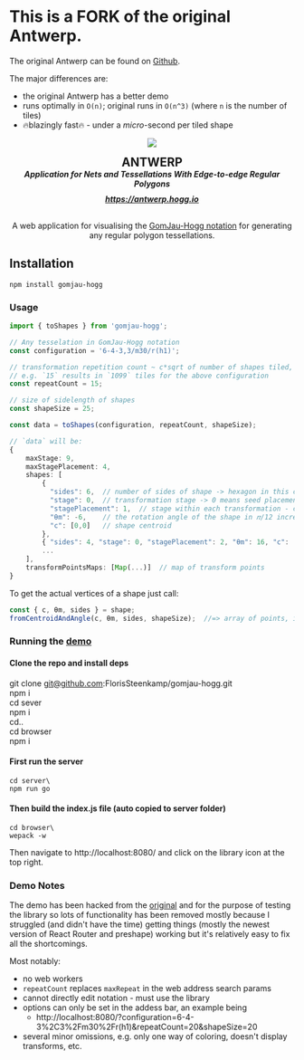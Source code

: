 # This is a FORK of the original Antwerp.

The original Antwerp can be found on [Github](https://github.com/HHogg/antwerp).

The major differences are:
* the original Antwerp has a better demo
* runs optimally in `O(n)`; original runs in `O(n^3)` (where `n` is the number of tiles)
* 🔥blazingly fast🔥 - under a *micro*-second per tiled shape


<p align="center">
  <img src="./site/assets/antwerp.svg" />
</p>

<h2 align="center" style="margin: 0">ANTWERP</h2>
<h5 align="center" style="margin: 0">Application for Nets and Tessellations With Edge-to-edge Regular Polygons</h5>
<h5 align="center"  style="margin: 10px"><a href="https://antwerp.hogg.io">https://antwerp.hogg.io</a></h5>

<p align="center"  style="margin-top: 30px">
  A web application for visualising the <a href="https://hogg.io/writings/generating-tessellations">GomJau-Hogg notation</a> for generating any regular polygon tessellations.
</p>


## Installation

```
npm install gomjau-hogg
```

### Usage

```typescript
import { toShapes } from 'gomjau-hogg';

// Any tesselation in GomJau-Hogg notation
const configuration = '6-4-3,3/m30/r(h1)';

// transformation repetition count ~ c*sqrt of number of shapes tiled,
// e.g. `15` results in `1099` tiles for the above configuration
const repeatCount = 15;

// size of sidelength of shapes
const shapeSize = 25;  

const data = toShapes(configuration, repeatCount, shapeSize);

// `data` will be:
{
    maxStage: 9,
    maxStagePlacement: 4,
    shapes: [
        {
          "sides": 6,  // number of sides of shape -> hexagon in this case
          "stage": 0,  // transformation stage -> 0 means seed placement
          "stagePlacement": 1,  // stage within each transformation - can be used for coloring
          "θm": -6,    // the rotation angle of the shape in 𝜋/12 increments
          "c": [0,0]   // shape centroid
        },
        { "sides": 4, "stage": 0, "stagePlacement": 2, "θm": 16, "c": [ 13.660254037844375, 23.660254037844393 ] },
        ...
    ],
    transformPointsMaps: [Map(...)]  // map of transform points
}
```

To get the actual vertices of a shape just call:
```typescript
const { c, θm, sides } = shape;
fromCentroidAndAngle(c, θm, sides, shapeSize);  //=> array of points, i.e. `points: number[][]`
```


### Running the [demo](https://github.com/FlorisSteenkamp/gomjau-hogg?)

#### Clone the repo and install deps

git clone git@github.com:FlorisSteenkamp/gomjau-hogg.git\
npm i\
cd sever\
npm i\
cd..\
cd browser\
npm i

#### First run the server
```
cd server\
npm run go

```

#### Then build the index.js file (auto copied to server folder)

```
cd browser\
wepack -w
```

Then navigate to http://localhost:8080/ and click on the library icon at the top right.

### Demo Notes

The demo has been hacked from the [original](https://antwerp.hogg.io/) and for the
purpose of testing the library so lots of functionality has been removed mostly
because I struggled (and didn't have the time) getting things (mostly the newest
version of React Router and preshape) working but it's relatively easy to fix
all the shortcomings.

Most notably:
* no web workers
* `repeatCount` replaces `maxRepeat` in the web address search params
* cannot directly edit notation - must use the library
* options can only be set in the addess bar, an example being
  - http://localhost:8080/?configuration=6-4-3%2C3%2Fm30%2Fr(h1)&repeatCount=20&shapeSize=20
* several minor omissions, e.g. only one way of coloring, doesn't display transforms, etc.

